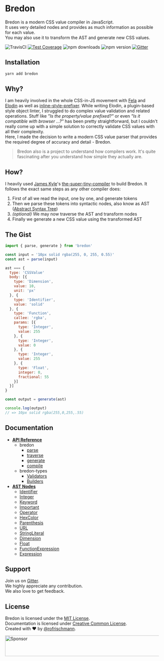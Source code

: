 # Bredon

Bredon is a modern CSS value compiler in JavaScript.<br>
It uses very detailed nodes and provides as much information as possible for each value.<br>
You may also use it to transform the AST and generate new CSS values.

<img alt="TravisCI" src="https://travis-ci.org/rofrischmann/bredon.svg?branch=master"> <a href="https://codeclimate.com/github/rofrischmann/bredon/coverage"><img alt="Test Coverage" src="https://codeclimate.com/github/rofrischmann/bredon/badges/coverage.svg"></a> <img alt="npm downloads" src="https://img.shields.io/npm/dm/bredon.svg"> <img alt="npm version" src="https://badge.fury.io/js/bredon.svg"> <a href="https://gitter.im/rofrischmann/bredon"><img alt="Gitter" src="https://img.shields.io/gitter/room/rofrischmann/bredon.svg"></a>

## Installation
```sh
yarn add bredon
```

## Why?
I am heavily involved in the whole CSS-in-JS movement with [Fela](https://github.com/rofrischmann/fela) and [Elodin](https://github.com/rofrischmann/react-look) as well as [inline-style-prefixer](https://github.com/rofrischmann/inline-style-prefixer). While writing Elodin, a plugin-based style object linter, I struggled to do complex value validation and related operations. Stuff like *"Is the property/value prefixed?"* or even *"Is it compatible with browser ...?"* has been pretty straightforward, but I couldn't really come up with a simple solution to correctly validate CSS values with all their complexity.<br>
Here, I made the decision to write a modern CSS value parser that provides the required degree of accuracy and detail - Bredon.

> Bredon also is a project to understand how compilers work. It's quite fascinating after you understand how simple they actually are.

## How?
I heavily used [James Kyle](https://github.com/thejameskyle)'s [the-super-tiny-compiler](https://github.com/thejameskyle/the-super-tiny-compiler) to build Bredon. It follows the exact same steps as any other compiler does:

1. First of all we read the input, one by one, and generate tokens
2. Then we parse these tokens into syntactic nodes, also know as AST ([Abstract Syntax Tree](https://en.wikipedia.org/wiki/Abstract_syntax_tree))
3. *(optional)* We may now traverse the AST and transform nodes
4. Finally we generate a new CSS value using the transformed AST

## The Gist
```javascript
import { parse, generate } from 'bredon'

const input = '10px solid rgba(255, 0, 255, 0.55)'
const ast = parse(input)

ast === {
  type: 'CSSValue'
  body: [{
    type: 'Dimension',
    value: 10,
    unit: 'px'
  }, {
    type: 'Identifier',
    value: 'solid'
  }, {
    type: 'Function',
    callee: 'rgba',
    params: [{
      type: 'Integer',
      value: 255
    }, {
      type: 'Integer',
      value: 0
    }, {
      type: 'Integer',
      value: 255
    }, {
      type: 'Float',
      integer: 0,
      fractional: 55
    }]
  }]
}

const output = generate(ast)

console.log(output)
// => 10px solid rgba(255,0,255,.55)
```
## Documentation
* [**API Reference**](docs/API.md)
  * bredon
    * [parse](docs/api/bredon/parse.md)
    * [traverse](docs/api/bredon/traverse.md)
    * [generate](docs/api/bredon/generate.md)
    * [compile](docs/api/bredon/compile.md)
  * bredon-types
    * [Validators](docs/api/bredon-types/Validators.md)
    * [Builders](docs/api/bredon-types/Builders.md)
* [**AST Nodes**](docs/ASTNodes.md)
  * [Identifier](docs/ASTNodes.md#identifier)
  * [Integer](docs/ASTNodes.md#integer)
  * [Keyword](docs/ASTNodes.md#keyword)
  * [Important](docs/ASTNodes.md#important)
  * [Operator](docs/ASTNodes.md#operator)
  * [HexColor](docs/ASTNodes.md#hexcolor)
  * [Parenthesis](docs/ASTNodes.md#parenthesis)
  * [URL](docs/ASTNodes.md#url)
  * [StringLiteral](docs/ASTNodes.md#stringliteral)
  * [Dimension](docs/ASTNodes.md#dimension)
  * [Float](docs/ASTNodes.md#float)
  * [FunctionExpression](docs/ASTNodes.md#functionExpression)
  * [Expression](docs/ASTNodes.md#expression)


## Support
Join us on [Gitter](https://gitter.im/rofrischmann/bredon). <br>
We highly appreciate any contribution.<br>
We also love to get feedback.

## License
Bredon is licensed under the [MIT License](http://opensource.org/licenses/MIT).<br>
Documentation is licensed under [Creative Common License](http://creativecommons.org/licenses/by/4.0/).<br>
Created with ♥ by [@rofrischmann](http://rofrischmann.de).

<a target='_blank' rel='nofollow' href='https://app.codesponsor.io/link/pCQU3wY7qzomx7oGR27YYg5s/rofrischmann/bredon'>  <img alt='Sponsor' width='888' height='68' src='https://app.codesponsor.io/embed/pCQU3wY7qzomx7oGR27YYg5s/rofrischmann/bredon.svg' /></a>
